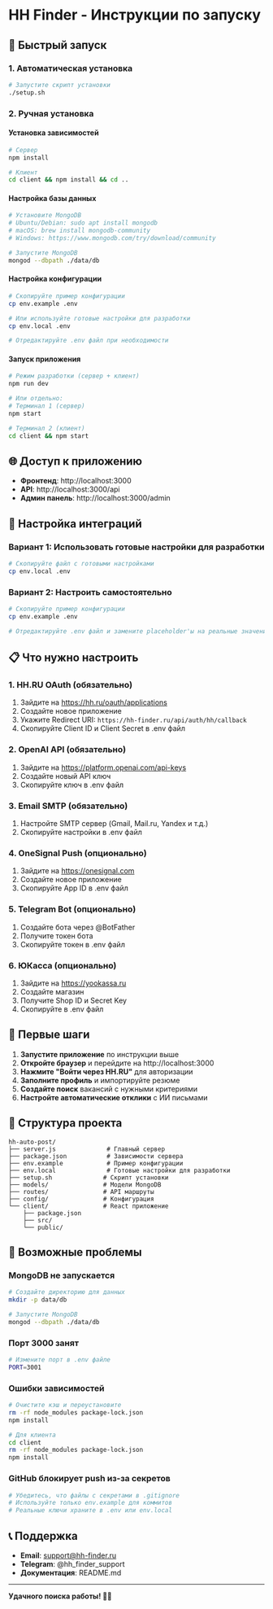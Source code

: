 # HH Finder - Инструкции по запуску

## 🚀 Быстрый запуск

### 1. Автоматическая установка
```bash
# Запустите скрипт установки
./setup.sh
```

### 2. Ручная установка

#### Установка зависимостей
```bash
# Сервер
npm install

# Клиент
cd client && npm install && cd ..
```

#### Настройка базы данных
```bash
# Установите MongoDB
# Ubuntu/Debian: sudo apt install mongodb
# macOS: brew install mongodb-community
# Windows: https://www.mongodb.com/try/download/community

# Запустите MongoDB
mongod --dbpath ./data/db
```

#### Настройка конфигурации
```bash
# Скопируйте пример конфигурации
cp env.example .env

# Или используйте готовые настройки для разработки
cp env.local .env

# Отредактируйте .env файл при необходимости
```

#### Запуск приложения
```bash
# Режим разработки (сервер + клиент)
npm run dev

# Или отдельно:
# Терминал 1 (сервер)
npm start

# Терминал 2 (клиент)
cd client && npm start
```

## 🌐 Доступ к приложению

- **Фронтенд**: http://localhost:3000
- **API**: http://localhost:3000/api
- **Админ панель**: http://localhost:3000/admin

## 🔑 Настройка интеграций

### Вариант 1: Использовать готовые настройки для разработки
```bash
# Скопируйте файл с готовыми настройками
cp env.local .env
```

### Вариант 2: Настроить самостоятельно
```bash
# Скопируйте пример конфигурации
cp env.example .env

# Отредактируйте .env файл и замените placeholder'ы на реальные значения
```

## 📋 Что нужно настроить

### 1. HH.RU OAuth (обязательно)
1. Зайдите на https://hh.ru/oauth/applications
2. Создайте новое приложение
3. Укажите Redirect URI: `https://hh-finder.ru/api/auth/hh/callback`
4. Скопируйте Client ID и Client Secret в .env файл

### 2. OpenAI API (обязательно)
1. Зайдите на https://platform.openai.com/api-keys
2. Создайте новый API ключ
3. Скопируйте ключ в .env файл

### 3. Email SMTP (обязательно)
1. Настройте SMTP сервер (Gmail, Mail.ru, Yandex и т.д.)
2. Скопируйте настройки в .env файл

### 4. OneSignal Push (опционально)
1. Зайдите на https://onesignal.com
2. Создайте новое приложение
3. Скопируйте App ID в .env файл

### 5. Telegram Bot (опционально)
1. Создайте бота через @BotFather
2. Получите токен бота
3. Скопируйте токен в .env файл

### 6. ЮКасса (опционально)
1. Зайдите на https://yookassa.ru
2. Создайте магазин
3. Получите Shop ID и Secret Key
4. Скопируйте в .env файл

## 🎯 Первые шаги

1. **Запустите приложение** по инструкции выше
2. **Откройте браузер** и перейдите на http://localhost:3000
3. **Нажмите "Войти через HH.RU"** для авторизации
4. **Заполните профиль** и импортируйте резюме
5. **Создайте поиск** вакансий с нужными критериями
6. **Настройте автоматические отклики** с ИИ письмами

## 🔧 Структура проекта

```
hh-auto-post/
├── server.js              # Главный сервер
├── package.json           # Зависимости сервера
├── env.example            # Пример конфигурации
├── env.local              # Готовые настройки для разработки
├── setup.sh              # Скрипт установки
├── models/               # Модели MongoDB
├── routes/               # API маршруты
├── config/               # Конфигурация
└── client/               # React приложение
    ├── package.json
    ├── src/
    └── public/
```

## 🚨 Возможные проблемы

### MongoDB не запускается
```bash
# Создайте директорию для данных
mkdir -p data/db

# Запустите MongoDB
mongod --dbpath ./data/db
```

### Порт 3000 занят
```bash
# Измените порт в .env файле
PORT=3001
```

### Ошибки зависимостей
```bash
# Очистите кэш и переустановите
rm -rf node_modules package-lock.json
npm install

# Для клиента
cd client
rm -rf node_modules package-lock.json
npm install
```

### GitHub блокирует push из-за секретов
```bash
# Убедитесь, что файлы с секретами в .gitignore
# Используйте только env.example для коммитов
# Реальные ключи храните в .env или env.local
```

## 📞 Поддержка

- **Email**: support@hh-finder.ru
- **Telegram**: @hh_finder_support
- **Документация**: README.md

---

**Удачного поиска работы! 🎯✨**